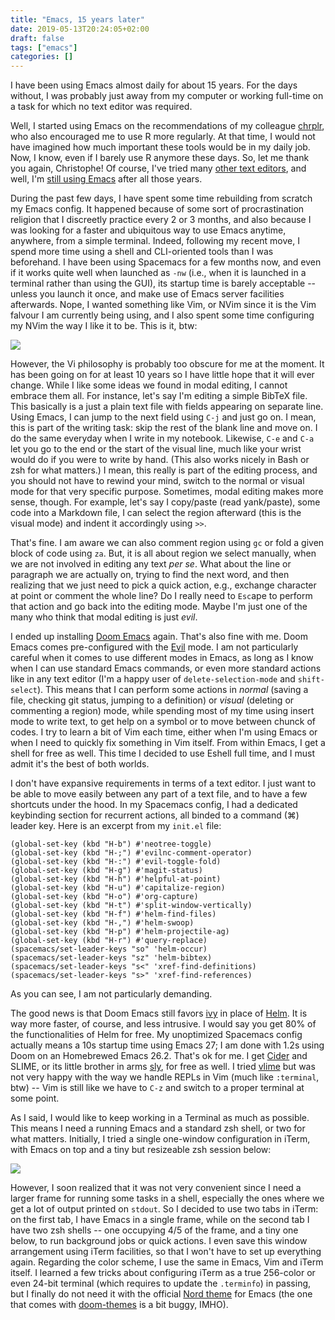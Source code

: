 ```yaml
---
title: "Emacs, 15 years later"
date: 2019-05-13T20:24:05+02:00
draft: false
tags: ["emacs"]
categories: []
---
```


I have been using Emacs almost daily for about 15 years. For the days without, I was probably just away from my computer or working full-time on a task for which no text editor was required.

<!--more-->

Well, I started using Emacs on the recommendations of my colleague [chrplr](http://pallier.org/), who also encouraged me to use R more regularly. At that time, I would not have imagined how much important these tools would be in my daily job. Now, I know, even if I barely use R anymore these days. So, let me thank you again, Christophe! Of course, I've tried many [other text editors](/post/emacs-versus-textmate/), and well, I'm [still using Emacs](/post/why-i-am-still-using-emacs/) after all those years.

During the past few days, I have spent some time rebuilding from scratch my Emacs config. It happened because of some sort of procrastination religion that I discreetly practice every 2 or 3 months, and also because I was looking for a faster and ubiquitous way to use Emacs anytime, anywhere, from a simple terminal. Indeed, following my recent move, I spend more time using a shell and CLI-oriented tools than I was beforehand. I have been using Spacemacs for a few months now, and even if it works quite well when launched as `-nw` (i.e., when it is launched in a terminal rather than using the GUI), its startup time is barely acceptable -- unless you launch it once, and make use of Emacs server facilities afterwards. Nope, I wanted something like Vim, or NVim since it is the Vim falvour I am currently being using, and I also spent some time configuring my NVim the way I like it to be. This is it, btw:

![](/img/2019-05-13-21-07-26.png)

However, the Vi philosophy is probably too obscure for me at the moment. It has been going on for at least 10 years so I have little hope that it will ever change. While I like some ideas we found in modal editing, I cannot embrace them all. For instance, let's say I'm editing a simple BibTeX file. This basically is a just a plain text file with fields appearing on separate line. Using Emacs, I can jump to the next field using `C-j` and just go on. I mean, this is part of the writing task: skip the rest of the blank line and move on. I do the same everyday when I write in my notebook. Likewise, `C-e` and `C-a` let you go to the end or the start of the visual line, much like your wrist would do if you were to write by hand. (This also works nicely in Bash or zsh for what matters.) I mean, this really is part of the editing process, and you should not have to rewind your mind, switch to the normal or visual mode for that very specific purpose. Sometimes, modal editing makes more sense, though. For example, let's say I copy/paste (read yank/paste), some code into a Markdown file, I can select the region afterward (this is the visual mode) and indent it accordingly using `>>`.

That's fine. I am aware we can also comment region using `gc` or fold a given block of code using `za`. But, it is all about region we select manually, when we are not involved in editing any text _per se_. What about the line or paragraph we are actually on, trying to find the next word, and then realizing that we just need to pick a quick action, e.g., exchange character at point or comment the whole line? Do I really need to `Esc`ape to perform that action and go back into the editing mode. Maybe I'm just one of the many who think that modal editing is just _evil_.

I ended up installing [Doom Emacs](/post/doom-emacs/) again. That's also fine with me. Doom Emacs comes pre-configured with the [Evil](https://www.emacswiki.org/emacs/Evil) mode. I am not particularly careful when it comes to use different modes in Emacs, as long as I know when I can use standard Emacs commands, or even more standard actions like in any text editor (I'm a happy user of `delete-selection-mode` and `shift-select`). This means that I can perform some actions in _normal_ (saving a file, checking git status, jumping to a definition) or _visual_ (deleting or commenting a region) mode, while spending most of my time using insert mode to write text, to get help on a symbol or to move between chunck of codes. I try to learn a bit of Vim each time, either when I'm using Emacs or when I need to quickly fix something in Vim itself. From within Emacs, I get a shell for free as well. This time I decided to use Eshell full time, and I must admit it's the best of both worlds.

I don't have expansive requirements in terms of a text editor. I just want to be able to move easily between any part of a text file, and to have a few shortcuts under the hood. In my Spacemacs config, I had a dedicated keybinding section for recurrent actions, all binded to a command (⌘) leader key. Here is an excerpt from my `init.el` file:

    (global-set-key (kbd "H-b") #'neotree-toggle)
    (global-set-key (kbd "H-;") #'evilnc-comment-operator)
    (global-set-key (kbd "H-:") #'evil-toggle-fold)
    (global-set-key (kbd "H-g") #'magit-status)
    (global-set-key (kbd "H-h") #'helpful-at-point)
    (global-set-key (kbd "H-u") #'capitalize-region)
    (global-set-key (kbd "H-o") #'org-capture)
    (global-set-key (kbd "H-t") #'split-window-vertically)
    (global-set-key (kbd "H-f") #'helm-find-files)
    (global-set-key (kbd "H-,") #'helm-swoop)
    (global-set-key (kbd "H-p") #'helm-projectile-ag)
    (global-set-key (kbd "H-r") #'query-replace)
    (spacemacs/set-leader-keys "so" 'helm-occur)
    (spacemacs/set-leader-keys "sz" 'helm-bibtex)
    (spacemacs/set-leader-keys "s<" 'xref-find-definitions)
    (spacemacs/set-leader-keys "s>" 'xref-find-references)

As you can see, I am not particularly demanding.

The good news is that Doom Emacs still favors [ivy](https://oremacs.com/swiper/) in place of [Helm](https://emacs-helm.github.io/helm/). It is way more faster, of course, and less intrusive. I would say you get 80% of the functionalities of Helm for free. My unoptimized Spacemacs config actually means a 10s startup time using Emacs 27; I am done with 1.2s using Doom on an Homebrewed Emacs 26.2. That's ok for me. I get [Cider](https://github.com/clojure-emacs/cider) and SLIME, or its little brother in arms [sly](https://github.com/joaotavora/sly), for free as well. I tried [vlime](https://github.com/l04m33/vlime) but was not very happy with the way we handle REPLs in Vim (much like `:terminal`, btw) -- Vim is still like we have to `C-z` and switch to a proper terminal at some point.

As I said, I would like to keep working in a Terminal as much as possible. This means I need a running Emacs and a standard zsh shell, or two for what matters. Initially, I tried a single one-window configuration in iTerm, with Emacs on top and a tiny but resizeable zsh session below:

![](/img/2019-05-07-15-31-49.png)

However, I soon realized that it was not very convenient since I need a larger frame for running some tasks in a shell, especially the ones where we get a lot of output printed on `stdout`. So I decided to use two tabs in iTerm: on the first tab, I have Emacs in a single frame, while on the second tab I have two zsh shells -- one occupying 4/5 of the frame, and a tiny one below, to run background jobs or quick actions. I even save this window arrangement using iTerm facilities, so that I won't have to set up everything again. Regarding the color scheme, I use the same in Emacs, Vim and iTerm itself. I learned a few tricks about configuring iTerm as a true 256-color or even 24-bit terminal (which requires to update the `.terminfo`) in passing, but I finally do not need it with the official [Nord theme](https://www.nordtheme.com) for Emacs (the one that comes with [doom-themes](https://github.com/hlissner/emacs-doom-themes) is a bit buggy, IMHO).
